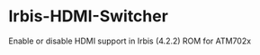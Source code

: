 Irbis-HDMI-Switcher
===================

Enable or disable HDMI support in Irbis (4.2.2) ROM for ATM702x
